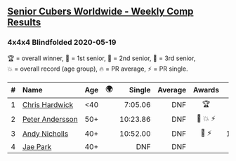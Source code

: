 <style>table {white-space: nowrap;}</style>
<link rel="stylesheet" type="text/css" href="/scw-comp/css/flags.css" />

## [Senior Cubers Worldwide - Weekly Comp Results](/scw-comp/results/)
### 4x4x4 Blindfolded 2020-05-19

<span style="white-space: nowrap;">🏆 = overall winner</span>, <span style="white-space: nowrap;">🥇 = 1st senior</span>, <span style="white-space: nowrap;">🥈 = 2nd senior</span>, <span style="white-space: nowrap;">🥉 = 3rd senior</span>, <span style="white-space: nowrap;">💥 = overall record (age group)</span>, <span style="white-space: nowrap;">🔥 = PR average</span>, <span style="white-space: nowrap;">⚡ = PR single</span>.

| # | Name | Age | 🌍 | Single | Average | Awards | Solve 1 | Solve 2 | Solve 3 | Video |
| :--: | :-- | :--: | :--: | --: | --: | :--: | --: | --: | --: | :-- |
| 1 | [Chris Hardwick](../../persons/chris_hardwick/444bf.md) | <40 | <i class="flag flag-US" /> | 7:05.06 | DNF | 🏆 | 7:05.06 | DNS | DNS | [Desktop](https://www.facebook.com/events/2608037409484307/permalink/2610938702527511) / [Mobile](https://m.facebook.com/events/2608037409484307?view=permalink&id=2610938702527511) |
| 2 | [Peter Andersson](../../persons/peter_andersson/444bf.md) | 50+ | <i class="flag flag-SE" /> | 10:23.86 | DNF | 🥇 💥 ⚡ | DNF | 10:23.86 | DNF | [Desktop](https://www.facebook.com/events/2608037409484307/permalink/2612310882390293) / [Mobile](https://m.facebook.com/events/2608037409484307?view=permalink&id=2612310882390293) |
| 3 | [Andy Nicholls](../../persons/andy_nicholls/444bf.md) | 40+ | <i class="flag flag-GB" /> | 10:52.00 | DNF | 🥈 ⚡ | 10:52.00 | DNF | 13:31.00 | [Desktop](https://www.facebook.com/events/2608037409484307/permalink/2609949869293061) / [Mobile](https://m.facebook.com/events/2608037409484307?view=permalink&id=2609949869293061) |
| 4 | [Jae Park](../../persons/jae_park/444bf.md) | 40+ | <i class="flag flag-US" /> | DNF | DNF |  | DNF | DNF | DNF | |

<!-- Global site tag (gtag.js) - Google Analytics -->
<script async src="https://www.googletagmanager.com/gtag/js?id=UA-86348435-3"></script>
<script>window.dataLayer = window.dataLayer || []; function gtag() {dataLayer.push(arguments);} gtag('js', new Date()); gtag('config', 'UA-86348435-3');</script>
